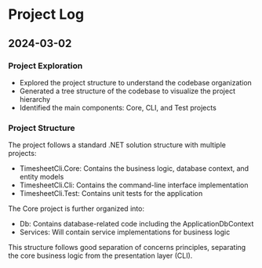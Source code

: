 # Project Log

## 2024-03-02

### Project Exploration
- Explored the project structure to understand the codebase organization
- Generated a tree structure of the codebase to visualize the project hierarchy
- Identified the main components: Core, CLI, and Test projects

### Project Structure
The project follows a standard .NET solution structure with multiple projects:
- TimesheetCli.Core: Contains the business logic, database context, and entity models
- TimesheetCli.Cli: Contains the command-line interface implementation
- TimesheetCli.Test: Contains unit tests for the application

The Core project is further organized into:
- Db: Contains database-related code including the ApplicationDbContext
- Services: Will contain service implementations for business logic

This structure follows good separation of concerns principles, separating the core business logic from the presentation layer (CLI). 
